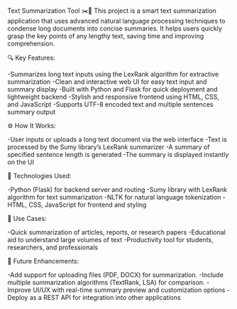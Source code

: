 Text Summarization Tool ✂️🧠
This project is a smart text summarization application that uses advanced natural language processing techniques to condense long documents into concise summaries. It helps users quickly grasp the key points of any lengthy text, saving time and improving comprehension.

🔍 Key Features:

-Summarizes long text inputs using the LexRank algorithm for extractive summarization
-Clean and interactive web UI for easy text input and summary display
-Built with Python and Flask for quick deployment and lightweight backend
-Stylish and responsive frontend using HTML, CSS, and JavaScript
-Supports UTF-8 encoded text and multiple sentences summary output

⚙️ How It Works:

-User inputs or uploads a long text document via the web interface
-Text is processed by the Sumy library’s LexRank summarizer
-A summary of specified sentence length is generated
-The summary is displayed instantly on the UI

🚀 Technologies Used:

-Python (Flask) for backend server and routing
-Sumy library with LexRank algorithm for text summarization
-NLTK for natural language tokenization
-HTML, CSS, JavaScript for frontend and styling

🎯 Use Cases:

-Quick summarization of articles, reports, or research papers
-Educational aid to understand large volumes of text
-Productivity tool for students, researchers, and professionals

🔮 Future Enhancements:

-Add support for uploading files (PDF, DOCX) for summarization.
-Include multiple summarization algorithms (TextRank, LSA) for comparison.
-Improve UI/UX with real-time summary preview and customization options
-Deploy as a REST API for integration into other applications

